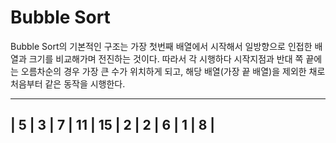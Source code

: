 # Bubble Sort

Bubble Sort의 기본적인 구조는 가장 첫번째 배열에서 시작해서 일방향으로 인접한 배열과 크기를 비교해가며 전진하는 것이다. 따라서 각 시행하다 시작지점과 반대 쪽 끝에는 오름차순의 경우 가장 큰 수가 위치하게 되고, 해당 배열(가장 끝 배열)을 제외한 채로 처음부터 같은 동작을 시행한다.

-------------------------------------------
| 5 | 3 | 7 | 11 | 15 | 2 | 2 | 6 | 1 | 8 |
-------------------------------------------
